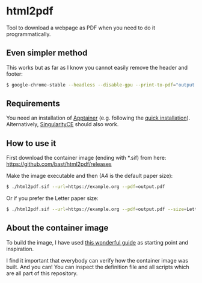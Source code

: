 # html2pdf

Tool to download a webpage as PDF when you need to do it programmatically.


## Even simpler method

This works but as far as I know you cannot easily remove the header and footer:
```bash
$ google-chrome-stable --headless --disable-gpu --print-to-pdf="output.pdf" "https://example.org"
```


## Requirements

You need an installation of [Apptainer](https://apptainer.org/) (e.g. following the
[quick installation](https://apptainer.org/docs/user/latest/quick_start.html#quick-installation)).
Alternatively, [SingularityCE](https://sylabs.io/singularity/) should also
work.


## How to use it

First download the container image (ending with *.sif) from here:
https://github.com/bast/html2pdf/releases

Make the image executable and then (A4 is the default paper size):
```bash
$ ./html2pdf.sif --url=https://example.org --pdf=output.pdf
```

Or if you prefer the Letter paper size:
```bash
$ ./html2pdf.sif --url=https://example.org --pdf=output.pdf --size=Letter
```


## About the container image

To build the image, I have used [this wonderful
guide](https://github.com/singularityhub/singularity-deploy) as starting point
and inspiration.

I find it important that everybody can verify how the container image was
built. And you can! You can inspect the definition file and all scripts which
are all part of this repository.
